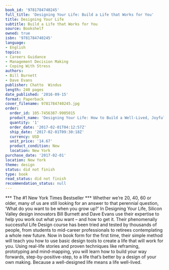 ```yaml
---
book_id: '9781784740245'
full_title: 'Designing Your Life: Build a Life that Works for You'
title: Designing Your Life
subtitle: Build a Life that Works for You
source: Bookshelf
owned: true
isbn: '9781784740245'
language:
- English
topics:
- Careers Guidance
- Management Decision Making
- Coping With Stress
authors:
- Bill Burnett
- Dave Evans
publisher: Chatto  Windus
length: 240 pages
date_published: '2016-09-15'
format: Paperback
cover_filename: 9781784740245.jpg
order:
  order_id: 105-7456387-9905015
  product_name: 'Designing Your Life: How to Build a Well-Lived, Joyful Life'
  quantity: '1'
  order_date: '2017-02-01T04:12:57Z'
  ship_date: '2017-02-01T09:30:18Z'
  currency: USD
  unit_price: '14.67'
  product_condition: New
  location: New York
purchase_date: '2017-02-01'
location: New York
theme: design
status: did not finish
type: book
read_status: did not finish
recommendation_status: null
---
```

*** The #1 New York Times Bestseller ***
Whether we’re 20, 40, 60 or older, many of us are still looking for an answer to that perennial question, ‘What do you want to be when you grow up?’ In Designing Your Life, Silicon Valley design innovators Bill Burnett and Dave Evans use their expertise to help you work out what you want – and how to get it.
Their phenomenally successful Life Design course has been tried and tested by thousands of people, from students to mid-career professionals to retirees contemplating a whole new future. Now in book form for the first time, their simple method will teach you how to use basic design tools to create a life that will work for you.
Using real-life stories and proven techniques like reframing, prototyping and mind-mapping, you will learn how to build your way forwards, step-by-positive-step, to a life that’s better by a design of your own making.
Because a well-designed life means a life well-lived.
